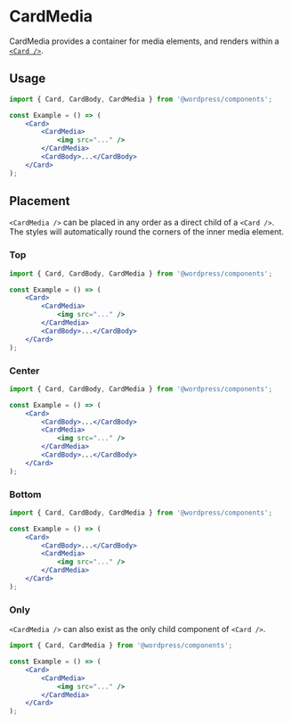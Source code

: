 # CardMedia

CardMedia provides a container for media elements, and renders within a [`<Card />`](../).

## Usage

```jsx
import { Card, CardBody, CardMedia } from '@wordpress/components';

const Example = () => (
	<Card>
		<CardMedia>
			<img src="..." />
		</CardMedia>
		<CardBody>...</CardBody>
	</Card>
);
```

## Placement

`<CardMedia />` can be placed in any order as a direct child of a `<Card />`. The styles will automatically round the corners of the inner media element.

### Top

```jsx
import { Card, CardBody, CardMedia } from '@wordpress/components';

const Example = () => (
	<Card>
		<CardMedia>
			<img src="..." />
		</CardMedia>
		<CardBody>...</CardBody>
	</Card>
);
```

### Center

```jsx
import { Card, CardBody, CardMedia } from '@wordpress/components';

const Example = () => (
	<Card>
		<CardBody>...</CardBody>
		<CardMedia>
			<img src="..." />
		</CardMedia>
		<CardBody>...</CardBody>
	</Card>
);
```

### Bottom

```jsx
import { Card, CardBody, CardMedia } from '@wordpress/components';

const Example = () => (
	<Card>
		<CardBody>...</CardBody>
		<CardMedia>
			<img src="..." />
		</CardMedia>
	</Card>
);
```

### Only

`<CardMedia />` can also exist as the only child component of `<Card />`.

```jsx
import { Card, CardMedia } from '@wordpress/components';

const Example = () => (
	<Card>
		<CardMedia>
			<img src="..." />
		</CardMedia>
	</Card>
);
```
